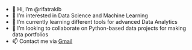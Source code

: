 - 👋 Hi, I’m @rifatrakib
- 👀 I’m interested in Data Science and Machine Learning
- 🌱 I’m currently learning different tools for advanced Data Analytics
- 💞️ I’m looking to collaborate on Python-based data projects for making data portfolios
- 📫 Contact me via [Gmail](mailto:abdur.rakib.1508@gmail.com)

<!---
rifatrakib/rifatrakib is a ✨ special ✨ repository because its `README.md` (this file) appears on your GitHub profile.
You can click the Preview link to take a look at your changes.
--->
